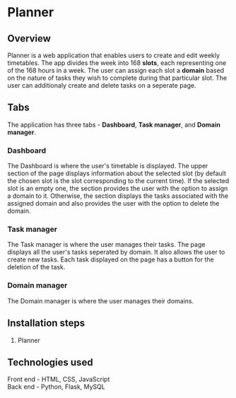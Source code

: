 # Planner

## Overview

Planner is a web application that enables users to create and edit weekly timetables. The app divides the week into 168 **slots**, each representing one of the 168 hours in a week. The user can assign each slot a **domain** based on the nature of tasks they wish to complete during that particular slot. The user can additionaly create and delete tasks on a seperate page.

## Tabs

The application has three tabs - **Dashboard**, **Task manager**, and **Domain manager**.

### Dashboard

The Dashboard is where the user's timetable is displayed. The upper section of the page displays information about the selected slot (by default the chosen slot is the slot corresponding to the current time). If the selected slot is an empty one, the section provides the user with the option to assign a domain to it. Otherwise, the section displays the tasks associated with the assigned domain and also provides the user with the option to delete the domain.

### Task manager

The Task manager is where the user manages their tasks. The page displays all the user's tasks seperated by domain. It also allows the user to create new tasks. Each task displayed on the page has a button for the deletion of the task.

### Domain manager

The Domain manager is where the user manages their domains.

## Installation steps

<ol>
<li>Planner</li>
</ol>

## Technologies used

Front end - HTML, CSS, JavaScript
<br>
Back end - Python, Flask, MySQL
